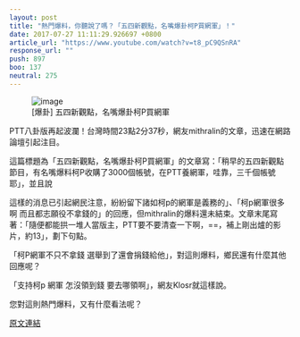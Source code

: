 ```yaml
---
layout: post
title: "熱門爆料，你聽說了嗎？「五四新觀點，名嘴爆卦柯P買網軍」！"
date: 2017-07-27 11:11:29.926697 +0800
article_url: "https://www.youtube.com/watch?v=t8_pC9QSnRA"
response_url: ""
push: 897
boo: 137
neutral: 275
---
```


<figure>
<img src="https://i.ytimg.com/vi/t8_pC9QSnRA/maxresdefault.jpg" alt="image">
<figcaption>
[爆卦] 五四新觀點，名嘴爆卦柯P買網軍
</figcaption>
</figure>

PTT八卦版再起波瀾！台灣時間23點2分37秒，網友mithralin的文章，迅速在網路論壇引起注目。

這篇標題為「五四新觀點，名嘴爆卦柯P買網軍」的文章寫：「稍早的五四新觀點節目，有名嘴爆料柯P收購了3000個帳號，在PTT養網軍，哇靠，三千個帳號耶」，並且說

這樣的消息已引起網民注意，紛紛留下諸如柯p的網軍是義務的」、「柯p網軍很多啊 而且都志願役不拿錢的」的回應，但mithralin的爆料還未結束。文章末尾寫著：「隨便都能拱一堆人當版主，PTT要不要清查一下啊，==，補上剛出爐的影片，約13」，劃下句點。

「柯P網軍不只不拿錢 選舉到了還會捐錢給他」，對這則爆料，鄉民還有什麼其他回應呢？

「支持柯p 網軍  怎沒領到錢  要去哪領啊」，網友Klosr就這樣說。

您對這則熱門爆料，又有什麼看法呢？

<a href = "https://www.ptt.cc/bbs/Gossiping/M.1501081360.A.225.html">原文連結</a>

